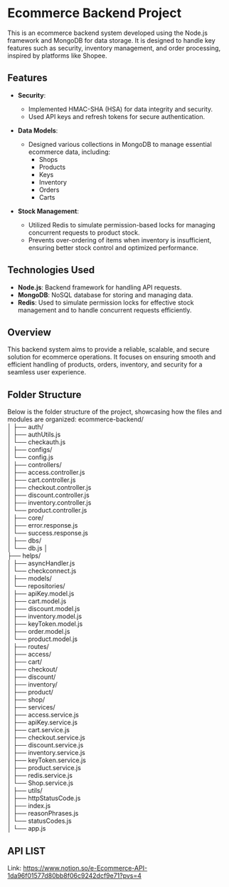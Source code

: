 # Ecommerce Backend Project

This is an ecommerce backend system developed using the Node.js framework and MongoDB for data storage. It is designed to handle key features such as security, inventory management, and order processing, inspired by platforms like Shopee.

## Features

- **Security**: 
  - Implemented HMAC-SHA (HSA) for data integrity and security.
  - Used API keys and refresh tokens for secure authentication.

- **Data Models**: 
  - Designed various collections in MongoDB to manage essential ecommerce data, including:
    - Shops
    - Products
    - Keys
    - Inventory
    - Orders
    - Carts

- **Stock Management**: 
  - Utilized Redis to simulate permission-based locks for managing concurrent requests to product stock.
  - Prevents over-ordering of items when inventory is insufficient, ensuring better stock control and optimized performance.

## Technologies Used

- **Node.js**: Backend framework for handling API requests.
- **MongoDB**: NoSQL database for storing and managing data.
- **Redis**: Used to simulate permission locks for effective stock management and to handle concurrent requests efficiently.

## Overview

This backend system aims to provide a reliable, scalable, and secure solution for ecommerce operations. It focuses on ensuring smooth and efficient handling of products, orders, inventory, and security for a seamless user experience.
## Folder Structure

Below is the folder structure of the project, showcasing how the files and modules are organized:
ecommerce-backend/  
│ ├── auth/  
  │ ├── authUtils.js  
  │ └── checkauth.js  
│ ├── configs/   
  │ └── config.js   
│ ├── controllers/   
  │ ├── access.controller.js   
  │ ├── cart.controller.js   
  │ ├── checkout.controller.js   
  │ ├── discount.controller.js  
  │ ├── inventory.controller.js  
  │ └── product.controller.js  
│ ├── core/  
  │ ├── error.response.js   
  │ └── success.response.js   
│ ├── dbs/   
  │ └── db.js │   
├── helps/   
  │ ├── asyncHandler.js   
  │ └── checkconnect.js   
│ ├── models/   
  │ └── repositories/   
  │ ├── apiKey.model.js   
  │ ├── cart.model.js   
  │ ├── discount.model.js   
  │ ├── inventory.model.js   
  │ ├── keyToken.model.js    
  │ ├── order.model.js   
  │ └── product.model.js   
│ ├── routes/  
  │ ├── access/   
  │ ├── cart/  
  │ ├── checkout/   
  │ ├── discount/   
  │ ├── inventory/   
  │ ├── product/   
  │ ├── shop/   
│ ├── services/   
  │ ├── access.service.js   
  │ ├── apiKey.service.js   
  │ ├── cart.service.js   
  │ ├── checkout.service.js   
  │ ├── discount.service.js   
  │ ├── inventory.service.js   
  │ ├── keyToken.service.js   
  │ ├── product.service.js   
  │ ├── redis.service.js    
  │ └── Shop.service.js   
│ ├── utils/   
  │ ├── httpStatusCode.js   
  │ ├── index.js   
  │ ├── reasonPhrases.js  
  │ └── statusCodes.js     
│ └── app.js  

## API LIST
Link: https://www.notion.so/e-Ecommerce-API-1da96f01577d80bb8f06c9242dcf9e71?pvs=4

  
